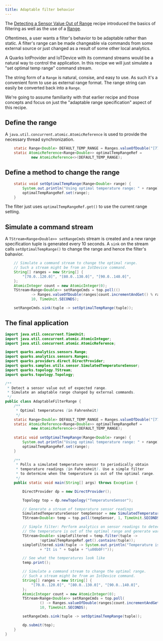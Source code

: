 ```yaml
---
title: Adaptable filter behavior
---
```


The [Detecting a Sensor Value Out of Range](recipe_value_out_of_range.html) recipe introduced the basics of filtering as well as the use of a [Range](http://quarks-edge.github.io/quarks/docs/javadoc/quarks/analytics/sensors/Range.html).

Oftentimes, a user wants a filter's behavior to be adaptable rather than static.  A filter's range can be made changeable via commands from some external source or just changed as a result of some other local analytics.

A Quarks IotProvider and IoTDevice with its command streams would be a natural way to control the application.  In this recipe we will just simulate a "set optimal temp range" command stream.

The string form of a ``Range`` is natural, consise, and easy to use.  As such it's a convenient form to use as external range format. The range string can easily be converted back into a ``Range``.

We're going to assume familiarity with that earlier recipe and those concepts and focus on just the "adaptable range specification" aspect of this recipe.

## Define the range

A ``java.util.concurrent.atomic.AtomicReference`` is used to provide the necessary thread synchronization.

```java
    static Range<Double> DEFAULT_TEMP_RANGE = Ranges.valueOfDouble("[77.0..91.0]");
    static AtomicReference<Range<Double>> optimalTempRangeRef =
            new AtomicReference<>(DEFAULT_TEMP_RANGE);
```

## Define a method to change the range

```java
    static void setOptimalTempRange(Range<Double> range) {
        System.out.println("Using optimal temperature range: " + range);
        optimalTempRangeRef.set(range);
    }
```

The filter just uses ``optimalTempRangeRef.get()`` to use the current range setting.

## Simulate a command stream

A ``TStream<Range<Double>> setRangeCmds`` stream is created and a new range specification tuple is generated every 10 seconds.  A ``sink`` on the stream calls ``setOptimalTempRange()`` to change the range and hence the filter's bahavior.

```java
    // Simulate a command stream to change the optimal range.
    // Such a stream might be from an IotDevice command.
    String[] ranges = new String[] {
        "[70.0..120.0]", "[80.0..130.0]", "[90.0..140.0]",
    };
    AtomicInteger count = new AtomicInteger(0);
    TStream<Range<Double>> setRangeCmds = top.poll(() 
            -> Ranges.valueOfDouble(ranges[count.incrementAndGet() % ranges.length]),
            10, TimeUnit.SECONDS);

    setRangeCmds.sink(tuple -> setOptimalTempRange(tuple));
```

## The final application

```java
import java.util.concurrent.TimeUnit;
import java.util.concurrent.atomic.AtomicInteger;
import java.util.concurrent.atomic.AtomicReference;

import quarks.analytics.sensors.Range;
import quarks.analytics.sensors.Ranges;
import quarks.providers.direct.DirectProvider;
import quarks.samples.utils.sensor.SimulatedTemperatureSensor;
import quarks.topology.TStream;
import quarks.topology.Topology;

/**
 * Detect a sensor value out of expected range.
 * Simulate an adaptable range changed by external commands.
 */
public class AdaptableFilterRange {
    /**
     * Optimal temperatures (in Fahrenheit)
     */
    static Range<Double> DEFAULT_TEMP_RANGE = Ranges.valueOfDouble("[77.0..91.0]");
    static AtomicReference<Range<Double>> optimalTempRangeRef =
            new AtomicReference<>(DEFAULT_TEMP_RANGE);
    
    static void setOptimalTempRange(Range<Double> range) {
        System.out.println("Using optimal temperature range: " + range);
        optimalTempRangeRef.set(range);
    }
                                                                                                                                           
    /**
     * Polls a simulated temperature sensor to periodically obtain
     * temperature readings (in Fahrenheit). Use a simple filter
     * to determine when the temperature is out of the optimal range.
     */
    public static void main(String[] args) throws Exception {

        DirectProvider dp = new DirectProvider();

        Topology top = dp.newTopology("TemperatureSensor");

        // Generate a stream of temperature sensor readings
        SimulatedTemperatureSensor tempSensor = new SimulatedTemperatureSensor();
        TStream<Double> temp = top.poll(tempSensor, 1, TimeUnit.SECONDS);

        // Simple filter: Perform analytics on sensor readings to detect when
        // the temperature is out of the optimal range and generate warnings
        TStream<Double> simpleFiltered = temp.filter(tuple ->
                !optimalTempRangeRef.get().contains(tuple));
        simpleFiltered.sink(tuple -> System.out.println("Temperature is out of range! "
                + "It is " + tuple + "\u00b0F!"));

        // See what the temperatures look like
        temp.print();

        // Simulate a command stream to change the optimal range.
        // Such a stream might be from an IotDevice command.
        String[] ranges = new String[] {
            "[70.0..120.0]", "[80.0..130.0]", "[90.0..140.0]",
        };
        AtomicInteger count = new AtomicInteger(0);
        TStream<Range<Double>> setRangeCmds = top.poll(
                () -> Ranges.valueOfDouble(ranges[count.incrementAndGet() % ranges.length]),
                10, TimeUnit.SECONDS);

        setRangeCmds.sink(tuple -> setOptimalTempRange(tuple));

        dp.submit(top);
    }
}
```
